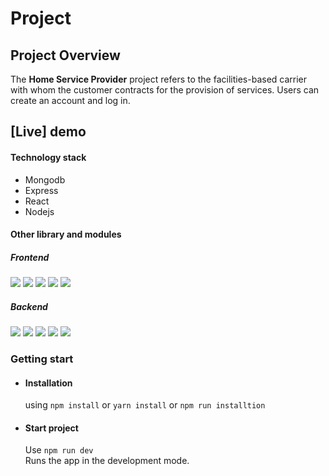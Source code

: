 #  Project

## Project Overview
The **Home Service Provider** project refers to the facilities-based carrier  with whom the customer contracts for the provision of services. Users can create an account and log in.
## [Live] demo

#### Technology stack
- Mongodb
- Express
- React
- Nodejs

#### Other library and modules
 ##### Frontend

![](https://img.shields.io/badge/Framework-Antd-blue)
![](https://img.shields.io/badge/Framework-ReactStrap-blue)
![](https://img.shields.io/badge/Framework-Bootstrap-blue)
![](https://img.shields.io/badge/Chart-rechart-pink)
![](https://img.shields.io/badge/Router-connected_react_router-green)

##### Backend

![](https://img.shields.io/badge/Framework-Express-blue)
![](https://img.shields.io/badge/Env-dotenv-red)
![](https://img.shields.io/badge/Middleware-mongoose-pink)
![](https://img.shields.io/badge/Middleware-cors-pink)
![](https://img.shields.io/badge/server-nodemon-orange)

### Getting start
- #### Installation
    using `npm install` or `yarn install` or `npm run installtion`

- #### Start project
    Use `npm run dev` <br/>
    Runs the app in the development mode.<br />
    
